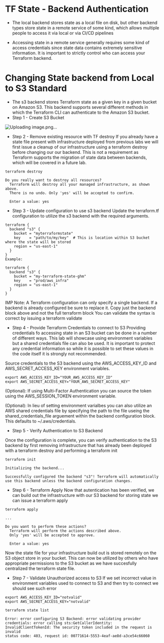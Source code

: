 # TF State - Backend Authentication
- The local backend stores state as a local file on disk, but other backend types store state in a remote service of some kind, which allows multiple people to access it via local or via CI/CD pipelines

-  Accessing state in a remote service generally requires some kind of access credentials since state data contains extremely sensitive information. It is important to strictly control who can access your Terraform backend.

# Changing State backend from Local to S3 Standard
- The s3 backend stores Terraform state as a given key in a given bucket on Amazon S3. This backend supports several different methods in which the Terraform CLI can authenticate to the Amazon S3 bucket.
- Step 1 - Create S3 Bucket

![Uploading image.png…]()

- Step 2 - Remove existing resource with TF destroy
If you already have a state file present with infrastructure deployed from previous labs we will first issue a cleanup of our infrastructure using a terraform destroy before changing our our backend. This is not a requirement as Terraform supports the migration of state data between backends, which will be covered in a future lab.

```hcl
terraform destroy

Do you really want to destroy all resources?
  Terraform will destroy all your managed infrastructure, as shown above.
  There is no undo. Only 'yes' will be accepted to confirm.

  Enter a value: yes
```
- Step 3 - Update configuration to use s3 backend
Update the terraform.tf configuration to utilize the s3 backend with the required arguments.

```hcl
terraform {
  backend "s3" {
    bucket = "myterraformstate"
    key    = "path/to/my/key"  # This is location within S3 bucket where the state will be stored
    region = "us-east-1"
  }
}
Example:

terraform {
  backend "s3" {
    bucket = "my-terraform-state-ghm"
    key    = "prod/aws_infra"
    region = "us-east-1"
  }
}
```
IMP Note: A Terraform configuration can only specify a single backend. If a backend is already configured be sure to replace it. Copy just the backend block above and not the full terraform block You can validate the syntax is correct by issuing a terraform validate

- Step 4 - Provide Terraform Credentials to connect to S3
Providing credentials fo accessing state in an S3 bucket can be done in a number of different ways. This lab will showcase using environment variables but a shared credentials file can also be used. It is important to protect any credential information so while it is possible to set these values in the code itself it is strongly not recommended.

Source credentials to the S3 backend using the AWS_ACCESS_KEY_ID and AWS_SECRET_ACCESS_KEY environment variables.

```hcl
export AWS_ACCESS_KEY_ID="YOUR_AWS_ACCESS_KEY_ID"
export AWS_SECRET_ACCESS_KEY="YOUR_AWS_SECRET_ACCESS_KEY"
```

(Optional): If using Multi-Factor Authentication you can source the token using the AWS_SESSION_TOKEN environment variable.

(Optional): In lieu of setting environment varialbes you can also utilize an AWS shared credentials file by specifying the path to the file useing the shared_credentials_file arguement within the backend configuration block. This defaults to ~/.aws/credentials.

- Step 5 - Verify Authentication to S3 Backend

Once the configuration is complete, you can verify authentication to the S3 backend by first removing infrastructure that has already been deployed with a terraform destroy and performing a terraform init
```
terraform init

Initializing the backend...

Successfully configured the backend "s3"! Terraform will automatically
use this backend unless the backend configuration changes.
```

- Step 6 - Terraform Apply
Now that autentication has been verified, we can build out the infrastructure with our S3 backend for storing state we can issue a terraform apply

```hcl
terraform apply

...

Do you want to perform these actions?
  Terraform will perform the actions described above.
  Only 'yes' will be accepted to approve.

  Enter a value: yes
```
Now the state file for your infrastructure build out is stored remotely on the S3 object store in your bucket. This can now be utilized by others who have appropriate permissions to the S3 bucket as we have succesfully centralized the terraform state file.
- Step 7 - Validate Unauthorized access to S3
If we set incorrect value in environment variables used to connect to S3 and then try to connect we should see such error

```shell
export AWS_ACCESS_KEY_ID="notvalid"
export AWS_SECRET_ACCESS_KEY="notvalid"
```
```hcl
terraform state list

Error: error configuring S3 Backend: error validating provider credentials: error calling sts:GetCallerIdentity: InvalidClientTokenId: The security token included in the request is invalid
status code: 403, request id: 00771614-5553-4eaf-ae8d-a3ce54c66060
```
